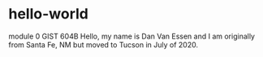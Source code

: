 # hello-world
module 0 GIST 604B
Hello, my name is Dan Van Essen and I am originally from Santa Fe, NM but moved to Tucson in July of 2020.
